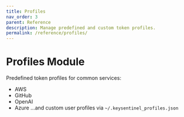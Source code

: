 ```yaml
---
title: Profiles
nav_order: 3
parent: Reference
description: Manage predefined and custom token profiles.
permalink: /reference/profiles/
---
```


# Profiles Module

Predefined token profiles for common services:
- AWS
- GitHub
- OpenAI
- Azure
...and custom user profiles via `~/.keysentinel_profiles.json`
